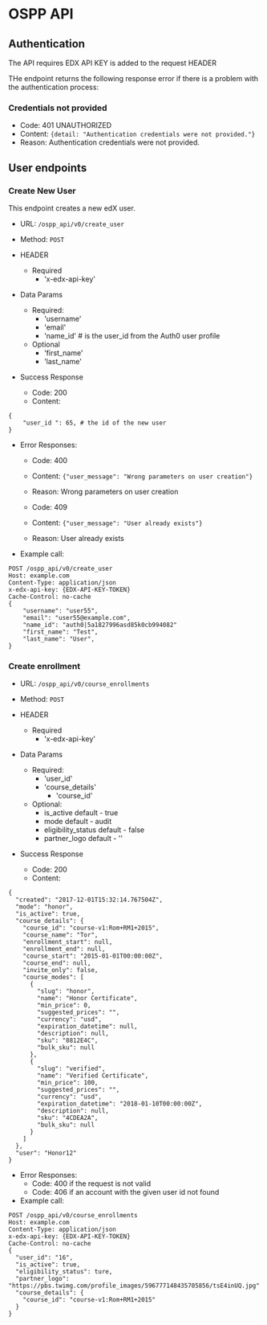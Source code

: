 # OSPP API

## Authentication
The API requires EDX API KEY is added to the request HEADER

THe endpoint returns the following response error if there is a
problem with the authentication process:

### Credentials not provided
* Code: 401 UNAUTHORIZED
* Content: `{detail: "Authentication credentials were not provided."}`
* Reason: Authentication credentials were not provided.

## User endpoints

### Create New User

This endpoint creates a new edX user.

* URL: `/ospp_api/v0/create_user`
* Method: `POST`
* HEADER
    * Required
        * 'x-edx-api-key'
* Data Params
    * Required:
        * 'username'
        * 'email'
        * 'name_id' # is the user_id from the Auth0 user profile
    * Optional
        * 'first_name'
        * 'last_name'

* Success Response
    * Code: 200
    * Content:
```
{
    "user_id ": 65, # the id of the new user
}
```
* Error Responses:
    * Code: 400
    * Content: `{"user_message": "Wrong parameters on user creation"}`
    * Reason: Wrong parameters on user creation

    * Code: 409
    * Content: `{"user_message": "User already exists"}`
    * Reason: User already exists

* Example call:
```
POST /ospp_api/v0/create_user
Host: example.com
Content-Type: application/json
x-edx-api-key: {EDX-API-KEY-TOKEN}
Cache-Control: no-cache
{
    "username": "user55",
    "email": "user55@example.com",
    "name_id": "auth0|5a1827996asd85k0cb994082"
    "first_name": "Test",
    "last_name": "User",
}
```

### Create enrollment

* URL: `/ospp_api/v0/course_enrollments`
* Method: `POST`
* HEADER
    * Required
        * 'x-edx-api-key'
* Data Params
    * Required:
        * 'user_id'
        * 'course_details'
            * 'course_id'
    * Optional:
        * is_active default - true
        * mode default - audit
        * eligibility_status default - false
        * partner_logo default - ''
        
* Success Response
    * Code: 200
    * Content:
```
{
  "created": "2017-12-01T15:32:14.767504Z",
  "mode": "honor",
  "is_active": true,
  "course_details": {
    "course_id": "course-v1:Rom+RM1+2015",
    "course_name": "Tor",
    "enrollment_start": null,
    "enrollment_end": null,
    "course_start": "2015-01-01T00:00:00Z",
    "course_end": null,
    "invite_only": false,
    "course_modes": [
      {
        "slug": "honor",
        "name": "Honor Certificate",
        "min_price": 0,
        "suggested_prices": "",
        "currency": "usd",
        "expiration_datetime": null,
        "description": null,
        "sku": "8812E4C",
        "bulk_sku": null
      },
      {
        "slug": "verified",
        "name": "Verified Certificate",
        "min_price": 100,
        "suggested_prices": "",
        "currency": "usd",
        "expiration_datetime": "2018-01-10T00:00:00Z",
        "description": null,
        "sku": "4CDEA2A",
        "bulk_sku": null
      }
    ]
  },
  "user": "Honor12"
}
```
* Error Responses:
     * Code: 400 if the request is not valid
     * Code: 406 if an account with the given user id not found
* Example call:
```
POST /ospp_api/v0/course_enrollments
Host: example.com
Content-Type: application/json
x-edx-api-key: {EDX-API-KEY-TOKEN}
Cache-Control: no-cache
{
  "user_id": "16",
  "is_active": true,
  "eligibility_status": ture,
  "partner_logo": "https://pbs.twimg.com/profile_images/596777148435705856/tsE4inUQ.jpg"
  "course_details": {
    "course_id": "course-v1:Rom+RM1+2015"
  }
} 
```
